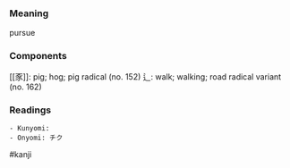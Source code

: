 ### Meaning

pursue

### Components

[[豕]]: pig; hog; pig radical (no. 152) 辶: walk; walking; road radical variant (no. 162)

### Readings

```
- Kunyomi: 
- Onyomi: チク
```

#kanji